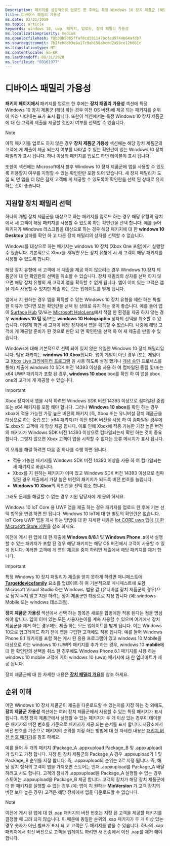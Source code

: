 ```yaml
---
Description: 패키지를 성공적으로 업로드 한 후에는 특정 Windows 10 장치 제품군 (해당 하는 경우 이전 OS 버전)에 제공 되는 패키지를 순위에 따라 나타내는 표가 표시 됩니다.
title: 디바이스 패밀리 가용성
ms.date: 03/21/2019
ms.topic: article
keywords: windows 10, uwp, 패키지, 업로드, 장치 패밀리 가용성
ms.localizationpriority: medium
ms.openlocfilehash: f0b30b5805ffaf0cd591147bcfed9744b64afdb7
ms.sourcegitcommit: 7b2febddb3e8a17c9ab158abcdd2a59ce126661c
ms.translationtype: MT
ms.contentlocale: ko-KR
ms.lasthandoff: 08/31/2020
ms.locfileid: "89161977"
---
```

# <a name="device-family-availability"></a>디바이스 패밀리 가용성

**패키지 페이지에서** 패키지를 업로드 한 후에는 **장치 패밀리 가용성** 섹션에 특정 Windows 10 장치 제품군 (해당 하는 경우 이전 OS 버전)에 제공 되는 패키지를 순위에 따라 나타내는 표가 표시 됩니다. 또한이 섹션에서는 특정 Windows 10 장치 제품군에 대 한 고객의 제출을 제공할 것인지 여부를 선택할 수 있습니다.

> [!NOTE]
> 아직 패키지를 업로드 하지 않은 경우 **장치 제품군 가용성** 섹션에는 해당 장치 제품군의 고객에 게 제출이 제공 되는지 여부를 나타낼 수 있는 확인란이 있는 Windows 10 장치 패밀리가 표시 됩니다. 하나 이상의 패키지를 업로드 하면 테이블이 표시 됩니다.

또한이 섹션에는 Microsoft에서 향후 Windows 10 장치 제품군에 앱을 사용할 수 있도록 허용할지 여부를 지정할 수 있는 확인란만 포함 되어 있습니다. 새 장치 패밀리가 도입 되 면 앱을 더 많은 잠재 고객에 게 제공할 수 있도록이 확인란을 선택 된 상태로 유지 하는 것이 좋습니다.


## <a name="choosing-which-device-families-to-support"></a>지원할 장치 패밀리 선택

하나의 개별 장치 제품군을 대상으로 하는 패키지를 업로드 하는 경우 해당 유형의 장치에서 새 고객이 해당 패키지를 사용할 수 있도록 하는 확인란을 선택 합니다. 예를 들어 패키지가 Windows 데스크톱을 대상으로 하는 경우 해당 패키지에 대 한 **windows 10 Desktop** 상자를 확인 하 고 다른 장치 패밀리의 상자를 선택할 수 없습니다.

Windows를 대상으로 하는 패키지는 windows 10 장치 (Xbox One 포함)에서 실행할 수 있습니다. 기본적으로 Xbox를 *제외한* 모든 장치 유형에 서 새 고객이 해당 패키지를 사용할 수 있도록 합니다.

해당 장치 유형에 서 고객에 게 제출을 제공 하지 않으려는 경우 Windows 10 장치 제품군에 대 한 확인란의 선택을 취소할 수 있습니다. 장치 패밀리의 상자를 선택 하지 않으면 해당 장치 유형의 새 고객이 앱을 획득할 수 없게 됩니다. 앱이 이미 있는 고객은 앱을 계속 사용할 수 있지만 제출 하는 모든 업데이트를 받게 됩니다.

앱에서 지 원하는 경우 앱을 획득할 수 있는 Windows 10 장치 유형을 제한 하는 특별 한 이유가 없다면 모든 확인란을 선택 된 상태로 유지 하는 것이 좋습니다. 예를 들어 앱이 [Surface Hub](https://developer.microsoft.com/windows/surfacehub) 및/또는 [Microsoft HoloLens](https://developer.microsoft.com/mixed-reality)에서 적절 한 환경을 제공 하지 않는 경우 **windows 10 팀** 및/또는 **windows 10 Holographic** 상자의 선택을 취소할 수 있습니다. 이렇게 하면 새 고객이 해당 장치에서 앱을 획득할 수 없습니다. 나중에 해당 고객에 게 제공할 준비가 된 것으로 판단 되 면 확인란을 선택 하 여 새 제출을 만들 수 있습니다.

<span id="xbox" />

Windows에 대해 기본적으로 선택 되어 있지 않은 유일한 Windows 10 장치 패밀리입니다. 범용 패키지는 **windows 10 Xbox**입니다. 앱이 게임이 아닌 경우 (또는 게임이 고 [Xbox Live 크리에이터 프로그램](/gaming/xbox-live/get-started-with-creators/get-started-with-xbox-live-creators) 을 사용 하도록 설정 했거나 [개념 승인](../gaming/concept-approval.md) 프로세스를 통해) 제출에 windows 10 SDK 버전 14393 이상을 사용 하 여 컴파일된 중립 및/또는 x64 UWP 패키지가 포함 된 경우, **windows 10 xbox** box를 확인 하 여 앱을 xbox one의 고객에 게 제공할 수 있습니다.

> [!IMPORTANT]
> Xbox 장치에서 앱을 시작 하려면 Windows SDK 버전 14393 이상으로 컴파일된 중립 또는 x64 패키지를 포함 해야 합니다. 그러나 **Windows 10 xbox**를 확인 하는 경우 xbox에 적용 가능한 가장 높은 버전의 패키지 (즉, Xbox 또는 유니버설 장치 제품군을 대상으로 하는 중립 또는 x64 패키지)가 이전 SDK 버전을 사용 하 여 컴파일된 경우에도 xbox의 고객에 게 항상 제공 됩니다. 이로 인해 Xbox에 적용 가능한 가장 높은 버전의 패키지가 Windows SDK 버전 14393 이상으로 컴파일되는지 확인 하는 것이 중요 합니다. 그렇지 않으면 Xbox 고객이 앱을 시작할 수 없다는 오류 메시지가 표시 됩니다. 
> 
> 이 오류를 해결 하려면 다음 중 하나를 수행 하면 됩니다.
> - 적용 가능한 패키지를 Windows SDK 버전 14393 이상을 사용 하 여 컴파일되는 새 패키지로 바꿉니다.
> - Xbox를 지 원하는 패키지가 이미 있고 Windows SDK 버전 14393 이상으로 컴파일된 경우 제출에서 가장 높은 버전의 패키지가 되도록 버전 번호를 늘립니다.
> - **Windows 10 Xbox**의 확인란을 선택 취소 합니다.
>   
> 그래도 문제를 해결할 수 없는 경우 지원 담당자에 게 문의 하세요.

Windows 10 IoT Core 용 UWP 앱을 제출 하는 경우 패키지를 업로드 한 후에 기본 선택 항목을 변경 하면 안 됩니다. Windows 10 IoT에 대 한 별도의 확인란은 없습니다. IoT Core UWP 앱을 게시 하는 방법에 대 한 자세한 내용은 [Iot CORE uwp 앱에 대 한 Microsoft Store 지원](/windows/iot-core/commercialize-your-device/installingandservicing)을 참조 하세요.

이전에 게시 된 앱에 대 한 제출에 **Windows 8/8.1** 및 **Windows Phone .x**에서 실행할 수 있는 패키지가 포함 된 경우 해당 패키지는 해당 OS 버전에서 고객이 사용할 수 있게 됩니다. 이러한 고객에 게 앱의 제공을 중지 하려면 제출에서 해당 패키지를 제거 합니다.

> [!IMPORTANT]
> 특정 Windows 10 장치 패밀리가 제출을 얻지 못하게 하려면 매니페스트에 [**Targetdevicefamily**](/uwp/schemas/appxpackage/uapmanifestschema/element-targetdevicefamily) 요소를 업데이트 하 여 기본적으로 매니페스트에 포함 Microsoft Visual Studio 하는 Windows. 범용 값 (유니버설 장치 제품군의 경우)으로 남겨 두지 말고 지원 하려는 장치 제품군만 대상으로 지정 합니다 (예: windows Mobile 또는 windows 데스크톱).

**장치 제품군 가용성** 섹션에서 선택 하는 항목은 새로운 합병에만 적용 된다는 점을 명심 해야 합니다. 앱이 이미 있는 모든 사용자는이를 계속 사용할 수 있으며 여기에서 장치 제품군을 제거 하는 경우에도 제출 하는 모든 업데이트를 받게 됩니다. 이는 Windows 10으로 업그레이드 하기 전에 앱을 구입한 고객에도 적용 됩니다. 예를 들어 Windows Phone 8.1 패키지를 포함 하는 게시 된 응용 프로그램이 있고 windows 10 Mobile을 대상으로 하는 windows 10 (UWP) 패키지를 추가 하는 경우, windows 10 **mobile**에 대 한 확인란의 선택을 취소 한 경우에도 Windows Phone 8.1 패키지를 사용 하는 windows 10 mobile 고객에 게이 windows 10 (uwp) 패키지에 대 한 업데이트가 제공 됩니다.

장치 제품군에 대 한 자세한 내용은 [**장치 패밀리 개요**](/uwp/extension-sdks/device-families-overview)를 참조 하세요.


## <a name="understanding-ranking"></a>순위 이해

어떤 Windows 10 장치 제품군이 제출을 다운로드할 수 있는지를 지정 하는 것 외에도, **장치 제품군 가용성** 섹션에는 여러 장치 제품군에서 사용할 수 있는 특정 패키지가 표시 됩니다. 특정 장치 제품군에서 실행할 수 있는 패키지가 두 개 이상 있는 경우이 테이블은 패키지의 버전 번호를 기준으로 패키지가 제공 되는 순서를 표시 합니다. 저장소에서 버전 번호를 기준으로 패키지의 순위를 지정 하는 방법에 대 한 자세한 내용은 [패키지 버전 번호 매기기](package-version-numbering.md)를 참조 하세요. 

예를 들어 두 개의 패키지 (Package_A .appxupload Package_B 및 .appxupload)가 있다고 가정 합니다. 지정 된 장치 제품군의 Package_A 경우 .appxupload가 1 및 Package_B 순위를 지정 합니다. 즉, .appxupload의 순위는 2로 지정 됩니다. 즉, 해당 장치 형식의 고객이 앱을 가져오면 스토어는 먼저 .appxupload를 Package_A 배달 하려고 시도 합니다. 고객의 장치가 .appxupload을 Package_A 실행할 수 없는 경우 스토어는 .appxupload을 Package_B 제공 합니다. 고객의 장치가 해당 장치 제품군에 대 한 패키지를 실행할 수 없는 경우 (예: 앱이 지 원하는 **MinVersion** 가 고객 장치의 버전 보다 높은 경우) 고객은 해당 장치에서 앱을 다운로드할 수 없습니다.

> [!NOTE]
> 이전에 게시 된 앱에 대 한 .xap 패키지의 버전 번호는 지정 된 고객을 제공할 패키지를 결정할 때 고려 되지 않습니다. 이 때문에 동일한 순위의 .xap 패키지가 두 개 이상 있는 경우 숫자가 아닌 별표가 표시 되 고 고객은 두 패키지를 받을 수 있습니다. 하나의 .xap 패키지에서 최신 버전으로 고객을 업데이트 하려면 새 전송에서 이전 .xap를 제거 해야 합니다.